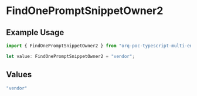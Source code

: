 # FindOnePromptSnippetOwner2

## Example Usage

```typescript
import { FindOnePromptSnippetOwner2 } from "orq-poc-typescript-multi-env-version/models/operations";

let value: FindOnePromptSnippetOwner2 = "vendor";
```

## Values

```typescript
"vendor"
```
